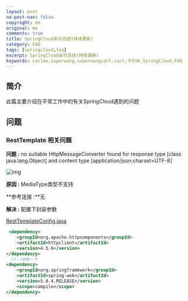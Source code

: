 ```yaml
---
layout: post
no-post-nav: false 
copyright: me
original: me
comments: true
title: SpringCloud采坑总结(持续更新)
category: FAQ
tags: [springcloud,faq]
excerpt: SpringCloud采坑总结(持续更新)
keywords: carlme,superwang,superwangcarl,carl,卡尔米,SpringCloud,FAQ
---
```


## 简介

此篇主要介绍在平常工作中的有关SpringCloud遇到的问题

## 问题

### RestTemplate 相关问题

**问题 :** no suitable HttpMessageConverter found for response type [class java.lang.Object] and content type [application/json;charset=UTF-8]

![img]({{site.cdn}}assets/images/blog/2019/20190522105745.png)

**原因 :** MediaType类型不支持

**参考连接 :**无

**解决 :** 配置下封装参数

 [RestTemplateConfig.java]({{site.cdn}}download/java/RestTemplateConfig.java)

```xml
 <dependency>
    <groupId>org.apache.httpcomponents</groupId>
    <artifactId>httpclient</artifactId>
    <version>4.5.6</version>
</dependency>
  <!--web-->
<dependency>
    <groupId>org.springframework</groupId>
    <artifactId>spring-web</artifactId>
    <version>5.0.4.RELEASE</version>
    <scope>compile</scope>
</dependency>
```

